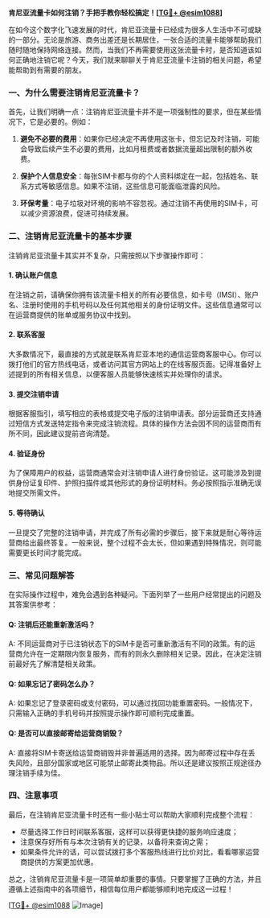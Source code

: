 **肯尼亚流量卡如何注销？手把手教你轻松搞定！[[TG💪+ @esim1088](https://t.me/s/esim1088)]**

在如今这个数字化飞速发展的时代，肯尼亚流量卡已经成为很多人生活中不可或缺的一部分。无论是旅游、商务出差还是长期居住，一张合适的流量卡能够帮助我们随时随地保持网络连接。然而，当我们不再需要使用这张流量卡时，是否知道该如何正确地注销它呢？今天，我们就来聊聊关于肯尼亚流量卡注销的相关问题，希望能帮助到有需要的朋友。

### 一、为什么需要注销肯尼亚流量卡？

首先，让我们明确一点：注销肯尼亚流量卡并不是一项强制性的要求，但在某些情况下，它是必要的。例如：

1. **避免不必要的费用**：如果你已经决定不再使用这张卡，但忘记及时注销，可能会导致后续产生不必要的费用，比如月租费或者数据流量超出限制的额外收费。
   
2. **保护个人信息安全**：每张SIM卡都与你的个人资料绑定在一起，包括姓名、联系方式等敏感信息。如果不注销，这些信息可能面临泄露的风险。

3. **环保考量**：电子垃圾对环境的影响不容忽视。通过注销不再使用的SIM卡，可以减少资源浪费，促进可持续发展。

### 二、注销肯尼亚流量卡的基本步骤

注销肯尼亚流量卡其实并不复杂，只需按照以下步骤操作即可：

#### 1. 确认账户信息
在注销之前，请确保你拥有该流量卡相关的所有必要信息，如卡号（IMSI）、账户名、注册时使用的手机号码以及任何其他相关的身份证明文件。这些信息通常可以在运营商提供的账单或服务协议中找到。

#### 2. 联系客服
大多数情况下，最直接的方式就是联系肯尼亚本地的通信运营商客服中心。你可以拨打他们的官方热线电话，或者访问其官方网站上的在线客服页面。记得准备好上述提到的所有相关信息，以便客服人员能够快速核实并处理你的请求。

#### 3. 提交注销申请
根据客服指引，填写相应的表格或提交电子版的注销申请表。部分运营商还支持通过短信方式发送特定指令来完成注销流程。具体的操作方法会因不同的运营商而有所不同，因此建议提前咨询清楚。

#### 4. 验证身份
为了保障用户的权益，运营商通常会对注销申请人进行身份验证。这可能涉及到提供身份证复印件、护照扫描件或其他形式的身份证明材料。务必按照指示准确无误地提交所需文件。

#### 5. 等待确认
一旦提交了完整的注销申请，并完成了所有必需的步骤后，接下来就是耐心等待运营商给出最终答复。一般来说，整个过程不会太长，但如果遇到特殊情况，则可能需要更长时间才能完成。

### 三、常见问题解答

在实际操作过程中，难免会遇到各种疑问。下面列举了一些用户经常提出的问题及其答案供参考：

#### Q: 注销后还能重新激活吗？
A: 不同运营商对于已注销状态下的SIM卡是否可重新激活有不同的政策。有的运营商允许在一定期限内恢复服务，而有的则永久删除相关记录。因此，在决定注销前最好先了解清楚相关政策。

#### Q: 如果忘记了密码怎么办？
A: 如果忘记了登录密码或支付密码，可以通过找回功能重置密码。一般情况下，只需输入正确的手机号码并按照提示操作即可顺利完成重置。

#### Q: 是否可以直接邮寄给运营商销毁？
A: 直接将SIM卡寄送给运营商销毁并非普遍适用的选择。因为邮寄过程中存在丢失风险，且部分国家或地区可能禁止邮寄此类物品。所以还是建议按照正规途径办理注销手续为佳。

### 四、注意事项

最后，在注销肯尼亚流量卡时还有一些小贴士可以帮助大家顺利完成整个流程：

- 尽量选择工作日时间联系客服，这样可以获得更快捷的服务响应速度；
- 注意保存好所有与本次注销有关的记录，以备将来查询之需；
- 如果条件允许的话，可以尝试拨打多个客服热线进行比价对比，看看哪家运营商提供的方案更加优惠。

总之，注销肯尼亚流量卡是一项简单却重要的事情。只要掌握了正确的方法，并且遵循上述指南中的各项细节，相信每位用户都能够顺利地完成这一过程！

[[TG💪+ @esim1088](https://t.me/s/esim1088) ![Image](https://i.postimg.cc/4NQfJmqS/Snipaste-2025-05-13-00-14-12.png)]